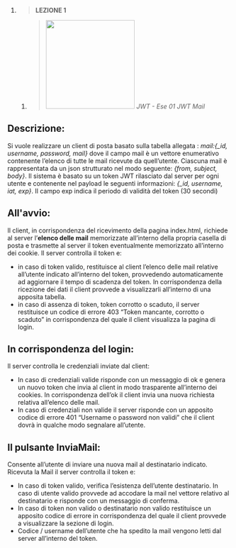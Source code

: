 1. > **LEZIONE 1**
     1. > *<img img src="http://jwt.io/img/logo-asset.svg" width="200px"></img>  JWT - Ese 01 JWT Mail*
     
## Descrizione:
Si vuole realizzare un client di posta basato sulla tabella allegata : *mail:{_id, username, password, mail}* dove il campo mail è un vettore enumerativo contenente 
l’elenco di tutte le mail ricevute da quell’utente. Ciascuna mail è rappresentata da un json strutturato nel modo seguente: *{from, subject, body}*. Il sistema è basato 
su un token JWT rilasciato dal server per ogni utente e contenente nel payload le seguenti informazioni: *{_id, username, iat, exp}*. Il campo exp indica il periodo di validità del token (30 secondi)

## All'avvio:
Il client, in corrispondenza del ricevimento della pagina index.html, richiede al server l’**elenco delle mail** memorizzate all’interno della propria casella di posta e
trasmette al server il token eventualmente memorizzato all’interno dei cookie. Il server controlla il token e:
- in caso di token valido, restituisce al client l’elenco delle mail relative all’utente indicato all’interno del token, provvedendo automaticamente ad aggiornare il tempo di scadenza del token. In corrispondenza 
della ricezione dei dati il client provvede a visualizzarli all’interno di una apposita tabella.
- in caso di assenza di token, token corrotto o scaduto, il server restituisce un codice di errore 403 “Token mancante, corrotto o scaduto” in corrispondenza del quale il client visualizza la pagina di login.

## In corrispondenza del login: 
Il server controlla le credenziali inviate dal client:
- In caso di credenziali valide risponde con un messaggio di ok e genera un nuovo token che invia al client in modo trasparente all’interno dei cookies. In corrispondenza
dell’ok il client invia una nuova richiesta relativa all’elenco delle mail.
- In caso di credenziali non valide il server risponde con un apposito codice di errore 401 “Username o password non validi” che il client dovrà in qualche modo 
segnalare all’utente.

## Il pulsante InviaMail:
Consente all’utente di inviare una nuova mail al destinatario indicato. Ricevuta la Mail il server controlla il token e: 
- In caso di token valido, verifica l’esistenza dell’utente destinatario. In caso di utente valido provvede ad accodare la mail nel vettore relativo al destinatario e 
risponde con un messaggio di conferma. 
- In caso di token non valido o destinatario non valido restituisce un apposito codice di errore in corrispondenza del quale il client provvede a visualizzare la sezione
di login.
- Codice / username dell’utente che ha spedito la mail vengono letti dal server all’interno del token.
